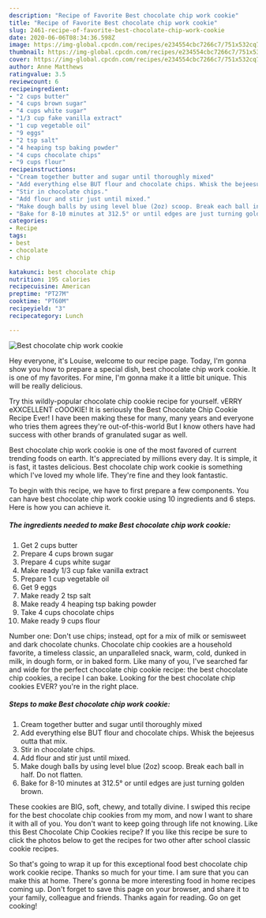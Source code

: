 ```yaml
---
description: "Recipe of Favorite Best chocolate chip work cookie"
title: "Recipe of Favorite Best chocolate chip work cookie"
slug: 2461-recipe-of-favorite-best-chocolate-chip-work-cookie
date: 2020-06-06T08:34:36.598Z
image: https://img-global.cpcdn.com/recipes/e234554cbc7266c7/751x532cq70/best-chocolate-chip-work-cookie-recipe-main-photo.jpg
thumbnail: https://img-global.cpcdn.com/recipes/e234554cbc7266c7/751x532cq70/best-chocolate-chip-work-cookie-recipe-main-photo.jpg
cover: https://img-global.cpcdn.com/recipes/e234554cbc7266c7/751x532cq70/best-chocolate-chip-work-cookie-recipe-main-photo.jpg
author: Anne Matthews
ratingvalue: 3.5
reviewcount: 6
recipeingredient:
- "2 cups butter"
- "4 cups brown sugar"
- "4 cups white sugar"
- "1/3 cup fake vanilla extract"
- "1 cup vegetable oil"
- "9 eggs"
- "2 tsp salt"
- "4 heaping tsp baking powder"
- "4 cups chocolate chips"
- "9 cups flour"
recipeinstructions:
- "Cream together butter and sugar until thoroughly mixed"
- "Add everything else BUT flour and chocolate chips. Whisk the bejeesus outta that mix."
- "Stir in chocolate chips."
- "Add flour and stir just until mixed."
- "Make dough balls by using level blue (2oz) scoop. Break each ball in half. Do not flatten."
- "Bake for 8-10 minutes at 312.5° or until edges are just turning golden brown."
categories:
- Recipe
tags:
- best
- chocolate
- chip

katakunci: best chocolate chip 
nutrition: 195 calories
recipecuisine: American
preptime: "PT27M"
cooktime: "PT60M"
recipeyield: "3"
recipecategory: Lunch

---
```



![Best chocolate chip work cookie](https://img-global.cpcdn.com/recipes/e234554cbc7266c7/751x532cq70/best-chocolate-chip-work-cookie-recipe-main-photo.jpg)

Hey everyone, it's Louise, welcome to our recipe page. Today, I'm gonna show you how to prepare a special dish, best chocolate chip work cookie. It is one of my favorites. For mine, I'm gonna make it a little bit unique. This will be really delicious.

Try this wildly-popular chocolate chip cookie recipe for yourself. vERRY eXXCELLENT cOOOKIE! It is seriously the Best Chocolate Chip Cookie Recipe Ever! I have been making these for many, many years and everyone who tries them agrees they&#39;re out-of-this-world But I know others have had success with other brands of granulated sugar as well.

Best chocolate chip work cookie is one of the most favored of current trending foods on earth. It's appreciated by millions every day. It is simple, it is fast, it tastes delicious. Best chocolate chip work cookie is something which I've loved my whole life. They're fine and they look fantastic.


To begin with this recipe, we have to first prepare a few components. You can have best chocolate chip work cookie using 10 ingredients and 6 steps. Here is how you can achieve it.

<!--inarticleads1-->

##### The ingredients needed to make Best chocolate chip work cookie:

1. Get 2 cups butter
1. Prepare 4 cups brown sugar
1. Prepare 4 cups white sugar
1. Make ready 1/3 cup fake vanilla extract
1. Prepare 1 cup vegetable oil
1. Get 9 eggs
1. Make ready 2 tsp salt
1. Make ready 4 heaping tsp baking powder
1. Take 4 cups chocolate chips
1. Make ready 9 cups flour


Number one: Don&#39;t use chips; instead, opt for a mix of milk or semisweet and dark chocolate chunks. Chocolate chip cookies are a household favorite, a timeless classic, an unparalleled snack, warm, cold, dunked in milk, in dough form, or in baked form. Like many of you, I&#39;ve searched far and wide for the perfect chocolate chip cookie recipe: the best chocolate chip cookies, a recipe I can bake. Looking for the best chocolate chip cookies EVER? you&#39;re in the right place. 

<!--inarticleads2-->

##### Steps to make Best chocolate chip work cookie:

1. Cream together butter and sugar until thoroughly mixed
1. Add everything else BUT flour and chocolate chips. Whisk the bejeesus outta that mix.
1. Stir in chocolate chips.
1. Add flour and stir just until mixed.
1. Make dough balls by using level blue (2oz) scoop. Break each ball in half. Do not flatten.
1. Bake for 8-10 minutes at 312.5° or until edges are just turning golden brown.


These cookies are BIG, soft, chewy, and totally divine. I swiped this recipe for the best chocolate chip cookies from my mom, and now I want to share it with all of you. You don&#39;t want to keep going through life not knowing. Like this Best Chocolate Chip Cookies recipe? If you like this recipe be sure to click the photos below to get the recipes for two other after school classic cookie recipes. 

So that's going to wrap it up for this exceptional food best chocolate chip work cookie recipe. Thanks so much for your time. I am sure that you can make this at home. There's gonna be more interesting food in home recipes coming up. Don't forget to save this page on your browser, and share it to your family, colleague and friends. Thanks again for reading. Go on get cooking!
